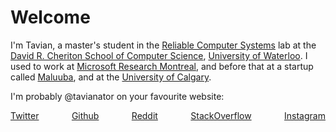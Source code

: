 # Welcome

I'm Tavian, a master's student in the [Reliable Computer Systems] lab at the [David R. Cheriton School of Computer Science], [University of Waterloo].
I used to work at [Microsoft Research Montreal], and before that at a startup called [Maluuba], and at the [University of Calgary].

[Reliable Computer Systems]: https://rcs.uwaterloo.ca/
[David R. Cheriton School of Computer Science]: https://cs.uwaterloo.ca/
[University of Waterloo]: https://uwaterloo.ca/
[Microsoft Research Montreal]: https://www.microsoft.com/en-us/research/lab/microsoft-research-montreal/
[Maluuba]: https://en.wikipedia.org/wiki/Maluuba
[University of Calgary]: https://ucalgary.ca/

I'm probably @tavianator on your favourite website:

<div style="display: flex; flex-wrap: wrap; justify-content: space-between; column-gap: 1em;">
    <a href="https://twitter.com/tavianator"><i class="fa fa-twitter" aria-hidden="true"></i> Twitter</a>
    <a href="https://github.com/tavianator"><i class="fa fa-github" aria-hidden="true"></i> Github</a>
    <a href="https://www.reddit.com/user/tavianator"><i class="fa fa-reddit" aria-hidden="true"></i> Reddit</a>
    <a href="https://stackoverflow.com/users/502399/tavian-barnes"><i class="fa fa-stack-overflow" aria-hidden="true"></i> StackOverflow</a>
    <a href="https://www.instagram.com/tavianator"><i class="fa fa-instagram" aria-hidden="true"></i> Instagram</a>
</div>
